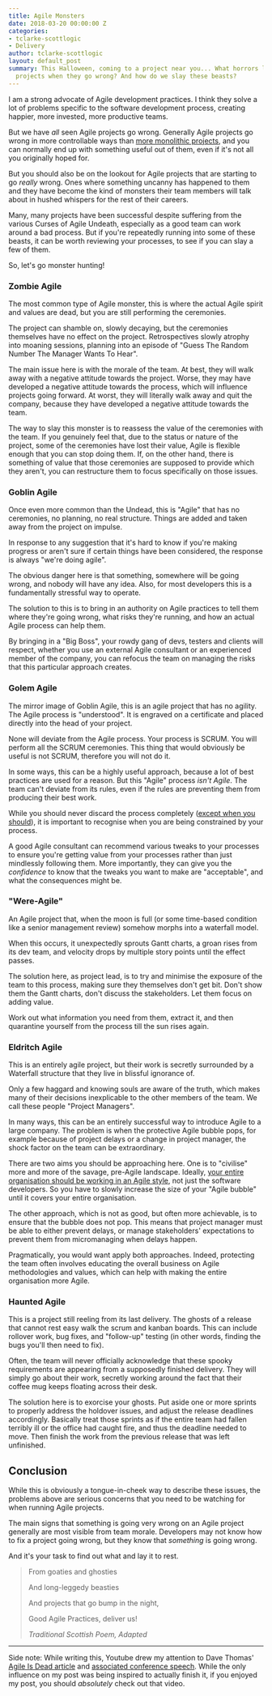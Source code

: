 ```yaml
---
title: Agile Monsters
date: 2018-03-20 00:00:00 Z
categories:
- tclarke-scottlogic
- Delivery
author: tclarke-scottlogic
layout: default_post
summary: This Halloween, coming to a project near you... What horrors lurk on Agile
  projects when they go wrong? And how do we slay these beasts?
---
```


I am a strong advocate of Agile development practices. I think they solve a lot of problems specific to the software development process, creating happier, more invested, more productive teams.

But we have *all* seen Agile projects go wrong. Generally Agile projects go wrong in more controllable ways than [more monolithic projects](https://www.theguardian.com/society/2013/sep/18/nhs-records-system-10bn), and you can normally end up with something useful out of them, even if it's not all you originally hoped for.

But you should also be on the lookout for Agile projects that are starting to go *really* wrong. Ones where something uncanny has happened to them and they have become the kind of monsters their team members will talk about in hushed whispers for the rest of their careers.

Many, many projects have been successful despite suffering from the various Curses of Agile Undeath, especially as a good team can work around a bad process. But if you're repeatedly running into some of these beasts, it can be worth reviewing your processes, to see if you can slay a few of them.

So, let's go monster hunting!

### Zombie Agile

The most common type of Agile monster, this is where the actual Agile spirit and values are dead, but you are still performing the ceremonies.

The project can shamble on, slowly decaying, but the ceremonies themselves have no effect on the project. Retrospectives slowly atrophy into moaning sessions, planning into an episode of "Guess The Random Number The Manager Wants To Hear".

The main issue here is with the morale of the team. At best, they will walk away with a negative attitude towards the project. Worse, they may have developed a negative attitude towards the process, which will influence projects going forward. At worst, they will literally walk away and quit the company, because they have developed a negative attitude towards the team.

The way to slay this monster is to reassess the value of the ceremonies with the team. If you genuinely feel that, due to the status or nature of the project, some of the ceremonies have lost their value, Agile is flexible enough that you can stop doing them. If, on the other hand, there is something of value that those ceremonies are supposed to provide which they aren't, you can restructure them to focus specifically on those issues.

### Goblin Agile

Once even more common than the Undead, this is "Agile" that has no ceremonies, no planning, no real structure. Things are added and taken away from the project on impulse.

In response to any suggestion that it's hard to know if you're making progress or aren't sure if certain things have been considered, the response is always "we're doing agile".

The obvious danger here is that something, somewhere will be going wrong, and nobody will have any idea. Also, for most developers this is a fundamentally stressful way to operate.

The solution to this is to bring in an authority on Agile practices to tell them where they're going wrong, what risks they're running, and how an actual Agile process can help them.

By bringing in a "Big Boss", your rowdy gang of devs, testers and clients will respect, whether you use an external Agile consultant or an experienced member of the company, you can refocus the team on managing the risks that this particular approach creates.

### Golem Agile
 
The mirror image of Goblin Agile, this is an agile project that has no agility. The Agile process is "understood". It is engraved on a certificate and placed directly into the head of your project.

None will deviate from the Agile process. Your process is SCRUM. You will perform all the SCRUM ceremonies. This thing that would obviously be useful is not SCRUM, therefore you will not do it.

In some ways, this can be a highly useful approach, because a lot of best practices are used for a reason. But this "Agile" process *isn't Agile*. The team can't deviate from its rules, even if the rules are preventing them from producing their best work.

While you should never discard the process completely ([except when you should](https://dannorth.net/2018/01/26/in-praise-of-swarming/)), it is important to recognise when you are being constrained by your process.

A good Agile consultant can recommend various tweaks to your processes to ensure you're getting value from your processes rather than just mindlessly following them. More importantly, they can give you the *confidence* to know that the tweaks you want to make are "acceptable", and what the consequences might be.

### "Were-Agile"

An Agile project that, when the moon is full (or some time-based condition like a senior management review) somehow morphs into a waterfall model.

When this occurs, it unexpectedly sprouts Gantt charts, a groan rises from its dev team, and velocity drops by multiple story points until the effect passes.

The solution here, as project lead, is to try and minimise the exposure of the team to this process, making sure they themselves don't get bit. Don't show them the Gantt charts, don't discuss the stakeholders. Let them focus on adding value.

Work out what information you need from them, extract it, and then quarantine yourself from the process till the sun rises again.

### Eldritch Agile

This is an entirely agile project, but their work is secretly surrounded by a Waterfall structure that they live in blissful ignorance of.

Only a few haggard and knowing souls are aware of the truth, which makes many of their decisions inexplicable to the other members of the team. We call these people "Project Managers".

In many ways, this can be an entirely successful way to introduce Agile to a large company. The problem is when the protective Agile bubble pops, for example because of project delays or a change in project manager, the shock factor on the team can be extraordinary.

There are two aims you should be approaching here. One is to "civilise" more and more of the savage, pre-Agile landscape. Ideally, [your entire organisation should be working in an Agile style](https://speakerdeck.com/tastapod/why-agile-doesnt-scale?slide=30), not just the software developers. So you have to slowly increase the size of your "Agile bubble" until it covers your entire organisation.

The other approach, which is not as good, but often more achievable, is to ensure that the bubble does not pop. This means that project manager must be able to either prevent delays, or manage stakeholders' expectations to prevent them from micromanaging when delays happen.

Pragmatically, you would want apply both approaches. Indeed, protecting the team often involves educating the overall business on Agile methodologies and values, which can help with making the entire organisation more Agile.

### Haunted Agile

This is a project still reeling from its last delivery. The ghosts of a release that cannot rest easy walk the scrum and kanban boards. This can include rollover work, bug fixes, and "follow-up" testing (in other words, finding the bugs you'll then need to fix).

Often, the team will never officially acknowledge that these spooky requirements are appearing from a supposedly finished delivery. They will simply go about their work, secretly working around the fact that their coffee mug keeps floating across their desk.

The solution here is to exorcise your ghosts. Put aside one or more sprints to properly address the holdover issues, and adjust the release deadlines accordingly. Basically treat those sprints as if the entire team had fallen terribly ill or the office had caught fire, and thus the deadline needed to move. Then finish the work from the previous release that was left unfinished.

## Conclusion

While this is obviously a tongue-in-cheek way to describe these issues, the problems above are serious concerns that you need to be watching for when running Agile projects.

The main signs that something is going very wrong on an Agile project generally are most visible from team morale. Developers may not know how to fix a project going wrong, but they know that *something* is going wrong.

And it's your task to find out what and lay it to rest.

> From goaties and ghosties
>
> And long-leggedy beasties
>
> And projects that go bump in the night,
>
> Good Agile Practices, deliver us!
>
> *Traditional Scottish Poem, Adapted*

---

Side note: While writing this, Youtube drew my attention to Dave Thomas' [Agile Is Dead article](https://pragdave.me/blog/2014/03/04/time-to-kill-agile.html) and [associated conference speech](https://youtu.be/a-BOSpxYJ9M). While the only influence on my post was being inspired to actually finish it, if you enjoyed my post, you should *absolutely* check out that video.